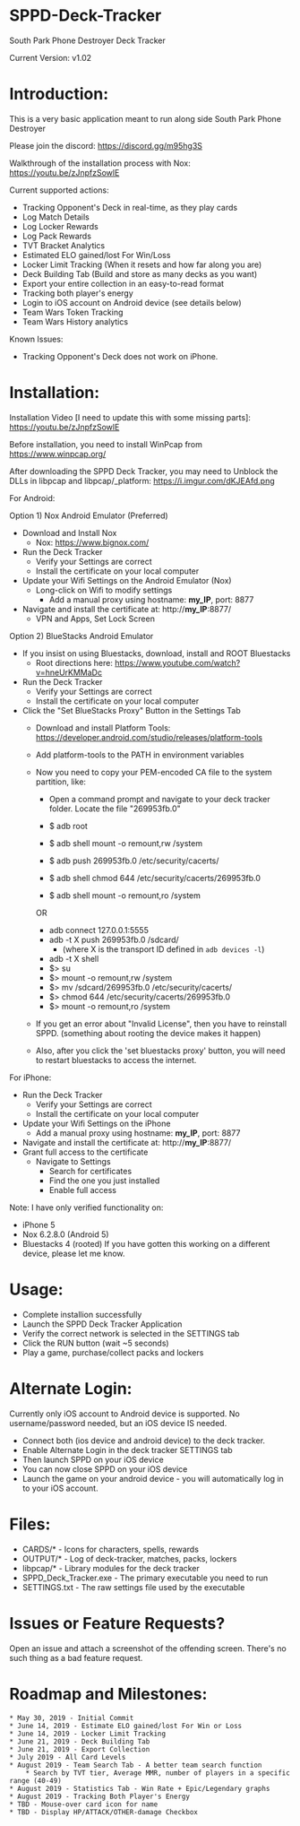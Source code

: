# SPPD-Deck-Tracker
South Park Phone Destroyer Deck Tracker

Current Version: v1.02


Introduction:
============

This is a very basic application meant to run along side South Park Phone Destroyer

Please join the discord: https://discord.gg/m95hg3S

Walkthrough of the installation process with Nox: https://youtu.be/zJnpfzSowlE

Current supported actions:
  * Tracking Opponent's Deck in real-time, as they play cards
  * Log Match Details
  * Log Locker Rewards
  * Log Pack Rewards
  * TVT Bracket Analytics
  * Estimated ELO gained/lost For Win/Loss
  * Locker Limit Tracking (When it resets and how far along you are)
  * Deck Building Tab (Build and store as many decks as you want)
  * Export your entire collection in an easy-to-read format
  * Tracking both player's energy
  * Login to iOS account on Android device (see details below)
  * Team Wars Token Tracking
  * Team Wars History analytics
  
Known Issues:
  * Tracking Opponent's Deck does not work on iPhone.


Installation:
==============

Installation Video [I need to update this with some missing parts]: https://youtu.be/zJnpfzSowlE

Before installation, you need to install WinPcap from https://www.winpcap.org/

After downloading the SPPD Deck Tracker, you may need to Unblock the DLLs in libpcap and libpcap/_platform: https://i.imgur.com/dKJEAfd.png

For Android:

Option 1) Nox Android Emulator (Preferred)
  * Download and Install Nox
    * Nox: https://www.bignox.com/
  * Run the Deck Tracker
    * Verify your Settings are correct
	* Install the certificate on your local computer
  * Update your Wifi Settings on the Android Emulator (Nox)
    * Long-click on Wifi to modify settings
	   * Add a manual proxy using hostname: __my_IP__, port: 8877
  * Navigate and install the certificate at: http://__my_IP__:8877/
     * VPN and Apps, Set Lock Screen

Option 2) BlueStacks Android Emulator
  * If you insist on using Bluestacks, download, install and ROOT Bluestacks
    * Root directions here: https://www.youtube.com/watch?v=hneUrKMMaDc
  * Run the Deck Tracker
    * Verify your Settings are correct
	* Install the certificate on your local computer
  * Click the "Set BlueStacks Proxy" Button in the Settings Tab
    * Download and install Platform Tools: https://developer.android.com/studio/releases/platform-tools
	* Add platform-tools to the PATH in environment variables
    * Now you need to copy your PEM-encoded CA file to the system partition, like:
	  * Open a command prompt and navigate to your deck tracker folder. Locate the file "269953fb.0"
	
      * $ adb root
	  * $ adb shell mount -o remount,rw /system
      * $ adb push 269953fb.0 /etc/security/cacerts/
      * $ adb shell chmod 644 /etc/security/cacerts/269953fb.0
	  * $ adb shell mount -o remount,ro /system
	  
	  OR
	  
	  * adb connect 127.0.0.1:5555
	  * adb -t X push 269953fb.0 /sdcard/
	     * (where X is the transport ID defined in `adb devices -l`)
	  * adb -t X shell
	  * $> su
	  * $> mount -o remount,rw /system
	  * $> mv /sdcard/269953fb.0 /etc/security/cacerts/
	  * $> chmod 644 /etc/security/cacerts/269953fb.0
	  * $> mount -o remount,ro /system
    * If you get an error about "Invalid License", then you have to reinstall SPPD. (something about rooting the device makes it happen)
	* Also, after you click the 'set bluestacks proxy' button, you will need to restart bluestacks to access the internet.

For iPhone:
  * Run the Deck Tracker
    * Verify your Settings are correct
	* Install the certificate on your local computer
  * Update your Wifi Settings on the iPhone
	 * Add a manual proxy using hostname: __my_IP__, port: 8877
  * Navigate and install the certificate at: http://__my_IP__:8877/
  * Grant full access to the certificate
	  * Navigate to Settings
		* Search for certificates
		* Find the one you just installed
		* Enable full access

Note: I have only verified functionality on:
   * iPhone 5
   * Nox 6.2.8.0 (Android 5)
   * Bluestacks 4 (rooted)
If you have gotten this working on a different device, please let me know.

Usage:
================================
  * Complete installion successfully
  * Launch the SPPD Deck Tracker Application
  * Verify the correct network is selected in the SETTINGS tab
  * Click the RUN button (wait ~5 seconds)
  * Play a game, purchase/collect packs and lockers
  
Alternate Login:
================================
Currently only iOS account to Android device is supported.
No username/password needed, but an iOS device IS needed.
  * Connect both (ios device and android device) to the deck tracker.
  * Enable Alternate Login in the deck tracker SETTINGS tab
  * Then launch SPPD on your iOS device
  * You can now close SPPD on your iOS device
  * Launch the game on your android device - you will automatically log in to your iOS account.

Files:
============================================
  * CARDS/* 	- Icons for characters, spells, rewards
  * OUTPUT/* 	- Log of deck-tracker, matches, packs, lockers
  * libpcap/* 	- Library modules for the deck tracker
  * SPPD_Deck_Tracker.exe 	- The primary executable you need to run
  * SETTINGS.txt	- The raw settings file used by the executable


Issues or Feature Requests?
============================================
Open an issue and attach a screenshot of the offending screen.
There's no such thing as a bad feature request.


Roadmap and Milestones:
============================================
	* May 30, 2019 - Initial Commit
	* June 14, 2019 - Estimate ELO gained/lost For Win or Loss
	* June 14, 2019 - Locker Limit Tracking
	* June 21, 2019 - Deck Building Tab
	* June 21, 2019 - Export Collection
	* July 2019 - All Card Levels
	* August 2019 - Team Search Tab - A better team search function
		* Search by TVT tier, Average MMR, number of players in a specific range (40-49)
	* August 2019 - Statistics Tab - Win Rate + Epic/Legendary graphs
	* August 2019 - Tracking Both Player's Energy
	* TBD - Mouse-over card icon for name
	* TBD - Display HP/ATTACK/OTHER-damage Checkbox
